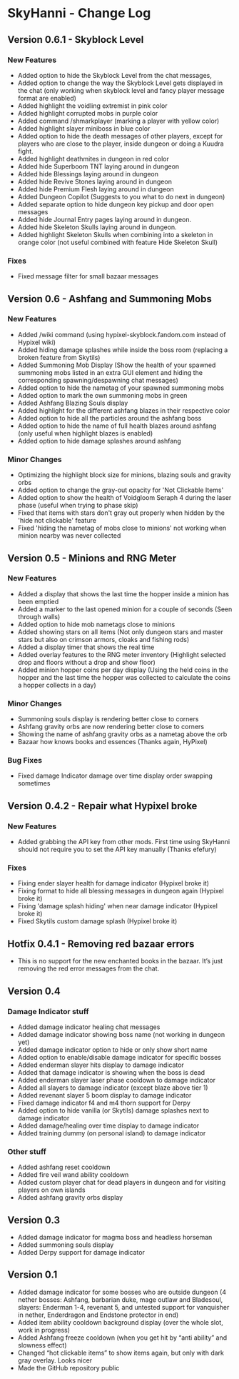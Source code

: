# SkyHanni - Change Log

## Version 0.6.1 - Skyblock Level

### New Features
- Added option to hide the Skyblock Level from the chat messages,
- Added option to change the way the Skyblock Level gets displayed in the chat (only working when skyblock level and fancy player message format are enabled)
- Added highlight the voidling extremist in pink color
- Added highlight corrupted mobs in purple color
- Added command /shmarkplayer (marking a player with yellow color)
- Added highlight slayer miniboss in blue color
- Added option to hide the death messages of other players, except for players who are close to the player, inside dungeon or doing a Kuudra fight.
- Added highlight deathmites in dungeon in red color
- Added hide Superboom TNT laying around in dungeon
- Added hide Blessings laying around in dungeon
- Added hide Revive Stones laying around in dungeon
- Added hide Premium Flesh laying around in dungeon
- Added Dungeon Copilot (Suggests to you what to do next in dungeon)
- Added separate option to hide dungeon key pickup and door open messages
- Added hide Journal Entry pages laying around in dungeon.
- Added hide Skeleton Skulls laying around in dungeon.
- Added highlight Skeleton Skulls when combining into a skeleton in orange color (not useful combined with feature Hide Skeleton Skull)

### Fixes
- Fixed message filter for small bazaar messages

## Version 0.6 - Ashfang and Summoning Mobs

### New Features
- Added /wiki command (using hypixel-skyblock.fandom.com instead of Hypixel wiki)
- Added hiding damage splashes while inside the boss room (replacing a broken feature from Skytils)
- Added Summoning Mob Display (Show the health of your spawned summoning mobs listed in an extra GUI element and hiding the corresponding spawning/despawning chat messages) 
- Added option to hide the nametag of your spawned summoning mobs
- Added option to mark the own summoning mobs in green
- Added Ashfang Blazing Souls display
- Added highlight for the different ashfang blazes in their respective color
- Added option to hide all the particles around the ashfang boss
- Added option to hide the name of full health blazes around ashfang (only useful when highlight blazes is enabled)
- Added option to hide damage splashes around ashfang

### Minor Changes
- Optimizing the highlight block size for minions, blazing souls and gravity orbs
- Added option to change the gray-out opacity for 'Not Clickable Items' 
- Added option to show the health of Voidgloom Seraph 4 during the laser phase (useful when trying to phase skip)
- Fixed that items with stars don't gray out properly when hidden by the 'hide not clickable' feature
- Fixed 'hiding the nametag of mobs close to minions' not working when minion nearby was never collected

## Version 0.5 - Minions and RNG Meter

### New Features
- Added a display that shows the last time the hopper inside a minion has been emptied
- Added a marker to the last opened minion for a couple of seconds (Seen through walls)
- Added option to hide mob nametags close to minions
- Added showing stars on all items (Not only dungeon stars and master stars but also on crimson armors, cloaks and fishing rods)
- Added a display timer that shows the real time
- Added overlay features to the RNG meter inventory (Highlight selected drop and floors without a drop and show floor)
- Added minion hopper coins per day display (Using the held coins in the hopper and the last time the hopper was collected to calculate the coins a hopper collects in a day)

### Minor Changes
- Summoning souls display is rendering better close to corners
- Ashfang gravity orbs are now rendering better close to corners
- Showing the name of ashfang gravity orbs as a nametag above the orb
- Bazaar how knows books and essences (Thanks again, HyPixel)

### Bug Fixes
- Fixed damage Indicator damage over time display order swapping sometimes

## Version 0.4.2 - Repair what Hypixel broke

### New Features
- Added grabbing the API key from other mods. First time using SkyHanni should not require you to set the API key manually (Thanks efefury)

### Fixes
- Fixing ender slayer health for damage indicator (Hypixel broke it)
- Fixing format to hide all blessing messages in dungeon again (Hypixel broke it)
- Fixing 'damage splash hiding' when near damage indicator (Hypixel broke it)
- Fixed Skytils custom damage splash (Hypixel broke it)

## Hotfix 0.4.1 - Removing red bazaar errors
- This is no support for the new enchanted books in the bazaar. It’s just removing the red error messages from the chat.

## Version 0.4

### Damage Indicator stuff
- Added damage indicator healing chat messages
- Added damage indicator showing boss name (not working in dungeon yet)
- Added damage indicator option to hide or only show short name
- Added option to enable/disable damage indicator for specific bosses
- Added enderman slayer hits display to damage indicator
- Added that damage indicator is showing when the boss is dead
- Added enderman slayer laser phase cooldown to damage indicator
- Added all slayers to damage indicator (except blaze above tier 1)
- Added revenant slayer 5 boom display to damage indicator
- Fixed damage indicator f4 and m4 thorn support for Derpy
- Added option to hide vanilla (or Skytils) damage splashes next to damage indicator
- Added damage/healing over time display to damage indicator
- Added training dummy (on personal island) to damage indicator

### Other stuff
+ Added ashfang reset cooldown
+ Added fire veil wand ability cooldown
+ Added custom player chat for dead players in dungeon and for visiting players on own islands
+ Added ashfang gravity orbs display

## Version 0.3
- Added damage indicator for magma boss and headless horseman
- Added summoning souls display
- Added Derpy support for damage indicator

## Version 0.1
- Added damage indicator for some bosses who are outside dungeon (4 nether bosses: Ashfang, barbarian duke, mage outlaw and Bladesoul, slayers: Enderman 1-4, revenant 5, and untested support for vanquisher in nether, Enderdragon and Endstone protector in end)
- Added item ability cooldown background display (over the whole slot, work in progress)
- Added Ashfang freeze cooldown (when you get hit by “anti ability” and slowness effect)
- Changed “hot clickable items” to show items again, but only with dark gray overlay. Looks nicer
- Made the GitHub repository public